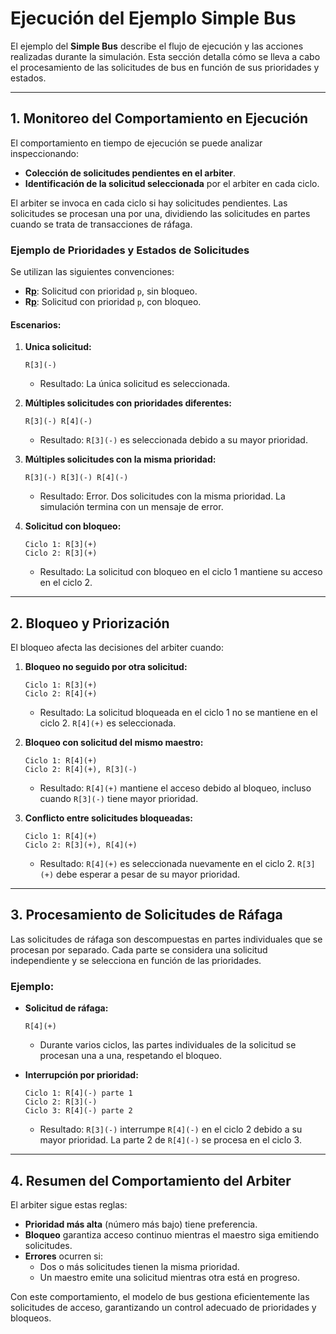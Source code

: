 # Ejecución del Ejemplo Simple Bus

El ejemplo del **Simple Bus** describe el flujo de ejecución y las acciones realizadas durante la simulación. Esta sección detalla cómo se lleva a cabo el procesamiento de las solicitudes de bus en función de sus prioridades y estados.

---

## **1. Monitoreo del Comportamiento en Ejecución**

El comportamiento en tiempo de ejecución se puede analizar inspeccionando:

- **Colección de solicitudes pendientes en el arbiter**.
- **Identificación de la solicitud seleccionada** por el arbiter en cada ciclo.

El arbiter se invoca en cada ciclo si hay solicitudes pendientes. Las solicitudes se procesan una por una, dividiendo las solicitudes en partes cuando se trata de transacciones de ráfaga.

### **Ejemplo de Prioridades y Estados de Solicitudes**

Se utilizan las siguientes convenciones:
- **R[p](-)**: Solicitud con prioridad `p`, sin bloqueo.
- **R[p](+)**: Solicitud con prioridad `p`, con bloqueo.

#### Escenarios:
1. **Unica solicitud:**
    ```
    R[3](-)
    ```
    - Resultado: La única solicitud es seleccionada.

2. **Múltiples solicitudes con prioridades diferentes:**
    ```
    R[3](-) R[4](-)
    ```
    - Resultado: `R[3](-)` es seleccionada debido a su mayor prioridad.

3. **Múltiples solicitudes con la misma prioridad:**
    ```
    R[3](-) R[3](-) R[4](-)
    ```
    - Resultado: Error. Dos solicitudes con la misma prioridad. La simulación termina con un mensaje de error.

4. **Solicitud con bloqueo:**
    ```
    Ciclo 1: R[3](+)
    Ciclo 2: R[3](+)
    ```
    - Resultado: La solicitud con bloqueo en el ciclo 1 mantiene su acceso en el ciclo 2.

---

## **2. Bloqueo y Priorización**

El bloqueo afecta las decisiones del arbiter cuando:

1. **Bloqueo no seguido por otra solicitud:**
    ```
    Ciclo 1: R[3](+)
    Ciclo 2: R[4](+)
    ```
    - Resultado: La solicitud bloqueada en el ciclo 1 no se mantiene en el ciclo 2. `R[4](+)` es seleccionada.

2. **Bloqueo con solicitud del mismo maestro:**
    ```
    Ciclo 1: R[4](+)
    Ciclo 2: R[4](+), R[3](-)
    ```
    - Resultado: `R[4](+)` mantiene el acceso debido al bloqueo, incluso cuando `R[3](-)` tiene mayor prioridad.

3. **Conflicto entre solicitudes bloqueadas:**
    ```
    Ciclo 1: R[4](+)
    Ciclo 2: R[3](+), R[4](+)
    ```
    - Resultado: `R[4](+)` es seleccionada nuevamente en el ciclo 2. `R[3](+)` debe esperar a pesar de su mayor prioridad.

---

## **3. Procesamiento de Solicitudes de Ráfaga**

Las solicitudes de ráfaga son descompuestas en partes individuales que se procesan por separado. Cada parte se considera una solicitud independiente y se selecciona en función de las prioridades.

### Ejemplo:
- **Solicitud de ráfaga:**
    ```
    R[4](+)
    ```
    - Durante varios ciclos, las partes individuales de la solicitud se procesan una a una, respetando el bloqueo.

- **Interrupción por prioridad:**
    ```
    Ciclo 1: R[4](-) parte 1
    Ciclo 2: R[3](-)
    Ciclo 3: R[4](-) parte 2
    ```
    - Resultado: `R[3](-)` interrumpe `R[4](-)` en el ciclo 2 debido a su mayor prioridad. La parte 2 de `R[4](-)` se procesa en el ciclo 3.

---

## **4. Resumen del Comportamiento del Arbiter**

El arbiter sigue estas reglas:
- **Prioridad más alta** (número más bajo) tiene preferencia.
- **Bloqueo** garantiza acceso continuo mientras el maestro siga emitiendo solicitudes.
- **Errores** ocurren si:
  - Dos o más solicitudes tienen la misma prioridad.
  - Un maestro emite una solicitud mientras otra está en progreso.

Con este comportamiento, el modelo de bus gestiona eficientemente las solicitudes de acceso, garantizando un control adecuado de prioridades y bloqueos.

